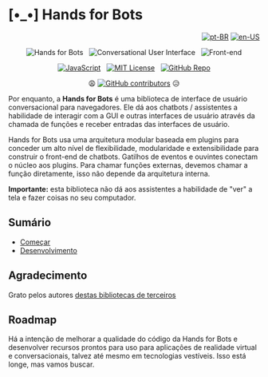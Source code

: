 # [•_•] Hands for Bots

<div align="right">

[![pt-BR](https://img.shields.io/badge/pt-BR-white)](./README.md)
[![en-US](https://img.shields.io/badge/en-US-white)](../../README.md)

</div>

<div align="center">

![Hands for Bots](https://img.shields.io/badge/[•__•]-Hands_for_Bots-purple?style=social) &nbsp; ![Conversational User Interface](https://img.shields.io/badge/🗣-Conversational_UI-purple?style=social) &nbsp; ![Front-end](https://img.shields.io/badge/📺-Front_end-purple?style=social)

[![JavaScript](https://img.shields.io/badge/javascript-%23323330.svg?style=for-the-badge&logo=javascript&logoColor=%23F7DF1E)](https://www.javascript.com) &nbsp; [![MIT License](https://img.shields.io/badge/license-MIT-green?style=for-the-badge&color=%23750014)](../../LICENSE.md) &nbsp; [![GitHub Repo](https://img.shields.io/badge/github-%23323330.svg?style=for-the-badge&logo=github&logoColor=%23FFFFFF)](https://github.com/alexlana/handsforbots)

😩 [![GitHub contributors](https://img.shields.io/github/contributors/alexlana/handsforbots)](https://GitHub.com/alexlana/handsforbots/graphs/contributors/) 😥

</div>

Por enquanto, a **Hands for Bots** é uma biblioteca de interface de usuário conversacional para navegadores. Ele dá aos chatbots / assistentes a habilidade de interagir com a GUI e outras interfaces de usuário através da chamada de funções e receber entradas das interfaces de usuário. 

Hands for Bots usa uma arquitetura modular baseada em plugins para conceder um alto nível de flexibilidade, modularidade e extensibilidade para construir o front-end de chatbots. Gatilhos de eventos e ouvintes conectam o núcleo aos plugins. Para chamar funções externas, devemos chamar a função diretamente, isso não depende da arquitetura interna.

**Importante:** esta biblioteca não dá aos assistentes a habilidade de "ver" a tela e fazer coisas no seu computador.

## Sumário

- [Começar](./getstarted.md)
- [Desenvolvimento](./development.md)

## Agradecimento

Grato pelos autores [destas bibliotecas de terceiros](./NOTICE.md)

## Roadmap

Há a intenção de melhorar a qualidade do código da Hands for Bots e desenvolver recursos prontos para uso para aplicações de realidade virtual e conversacionais, talvez até mesmo em tecnologias vestíveis. Isso está longe, mas vamos buscar.

